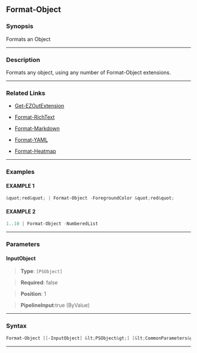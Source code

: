 
Format-Object
-------------
### Synopsis
Formats an Object

---
### Description

Formats any object, using any number of Format-Object extensions.

---
### Related Links
* [Get-EZOutExtension](Get-EZOutExtension.md)



* [Format-RichText](Format-RichText.md)



* [Format-Markdown](Format-Markdown.md)



* [Format-YAML](Format-YAML.md)



* [Format-Heatmap](Format-Heatmap.md)



---
### Examples
#### EXAMPLE 1
```PowerShell
&quot;red&quot; | Format-Object -ForegroundColor &quot;red&quot;
```

#### EXAMPLE 2
```PowerShell
1..10 | Format-Object -NumberedList
```

---
### Parameters
#### **InputObject**

> **Type**: ```[PSObject]```

> **Required**: false

> **Position**: 1

> **PipelineInput**:true (ByValue)



---
### Syntax
```PowerShell
Format-Object [[-InputObject] &lt;PSObject&gt;] [&lt;CommonParameters&gt;]
```
---


